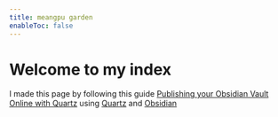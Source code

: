 ```yaml
---
title: meangpu garden
enableToc: false
---
```


# Welcome to my index

I made this page by following this guide [Publishing your Obsidian Vault Online with Quartz](https://brandonkboswell.com/blog/Publishing-your-Obsidian-Vault-Online-with-Quartz/)
using [Quartz](https://github.com/jackyzha0/quartz) and [Obsidian](https://obsidian.md/)
